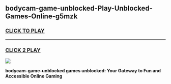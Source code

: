 
## bodycam-game-unblocked-Play-Unblocked-Games-Online-g5mzk
<h3>
<a href="https://premium76.site?title=bodycam-game-unblocked&ref=24A">CLICK TO PLAY</a></h3>
<hr>

<h3>
<a href="https://premium76.site?title=bodycam-game-unblocked&ref=24A">CLICK 2 PLAY</a>
  
</h3>

<a href="https://premium76.site?title=bodycam-game-unblocked&ref=24A"><img src="https://clearcache.store/games.png"></a>


**bodycam-game-unblocked games unblocked: Your Gateway to Fun and Accessible Online Gaming**
